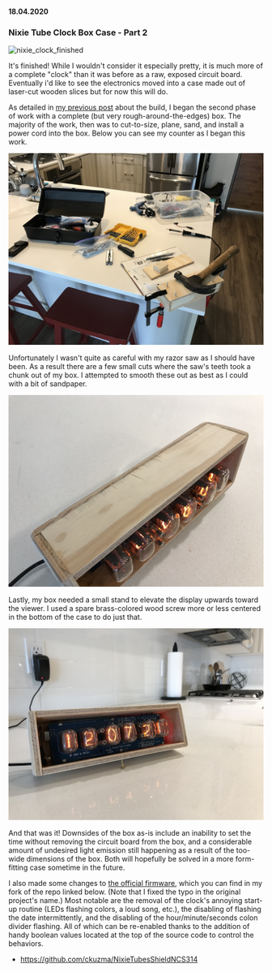 #### 18.04.2020
### Nixie Tube Clock Box Case - Part 2

![nixie_clock_finished](media/nixie_tube_box/nixie_clock_finished.gif)

It's finished!  While I wouldn't consider it especially pretty, it is much more of a complete "clock" than it was before as a raw, exposed circuit board.  Eventually i'd like to see the electronics moved into a case made out of laser-cut wooden slices but for now this will do.

As detailed in [my previous post](2020-04-08-nixie-tube-box-case-part-1.md) about the build, I began the second phase of work with a complete (but very rough-around-the-edges) box.  The majority of the work, then was to cut-to-size, plane, sand, and install a power cord into the box.  Below you can see my counter as I began this work.

![IMG_3645](media/nixie_tube_box/IMG_3645.jpg)

Unfortunately I wasn't quite as careful with my razor saw as I should have been.  As a result there are a few small cuts where the saw's teeth took a chunk out of my box.  I attempted to smooth these out as best as I could with a bit of sandpaper.

![IMG_3648](media/nixie_tube_box/IMG_3648.jpg)

Lastly, my box needed a small stand to elevate the display upwards toward the viewer.  I used a spare brass-colored wood screw more or less centered in the bottom of the case to do just that.

![IMG_3646](media/nixie_tube_box/IMG_3646.jpg)

And that was it!  Downsides of the box as-is include an inability to set the time without removing the circuit board from the box, and a considerable amount of undesired light emission still happening as a result of the too-wide dimensions of the box.  Both will hopefully be solved in a more form-fitting case sometime in the future.

I also made some changes to [the official firmware](https://github.com/afch/NixeTubesShieldNCS314), which you can find in my fork of the repo linked below.  (Note that I fixed the typo in the original project's name.)  Most notable are the removal of the clock's annoying start-up routine (LEDs flashing colors, a loud song, etc.), the disabling of flashing the date intermittently, and the disabling of the hour/minute/seconds colon divider flashing.  All of which can be re-enabled thanks to the addition of handy boolean values located at the top of the source code to control the behaviors.

- https://github.com/ckuzma/NixieTubesShieldNCS314